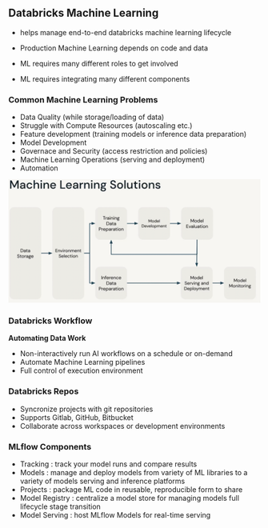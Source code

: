 ## Databricks Machine Learning

- helps manage end-to-end databricks machine learning lifecycle

- Production Machine Learning depends on code and data
- ML requires many different roles to get involved
- ML requires integrating many different components



### Common Machine Learning Problems

- Data Quality (while storage/loading of data)
- Struggle with Compute Resources (autoscaling etc.)
- Feature development (training models or inference data preparation)
- Model Development
- Governace and Security (access restriction and policies)
- Machine Learning Operations (serving and deployment)
- Automation

![image-20230129202123289](ch3.assets/image-20230129202123289.png)

### Databricks Workflow

**Automating Data Work**

- Non-interactively run AI workflows on a schedule or on-demand
- Automate Machine Learning pipelines
- Full control of execution environment

### Databricks Repos

- Syncronize projects with git repositories
- Supports Gitlab, GitHub, Bitbucket
- Collaborate across workspaces or development environments

### MLflow Components

- Tracking : track your model runs and compare results
- Models : manage and deploy models from variety of ML libraries to a variety of models serving and inference platforms
- Projects : package ML code in reusable, reproducible form to share 
- Model Registry : centralize a model store for managing models full lifecycle stage transition
- Model Serving : host MLflow Models for real-time serving